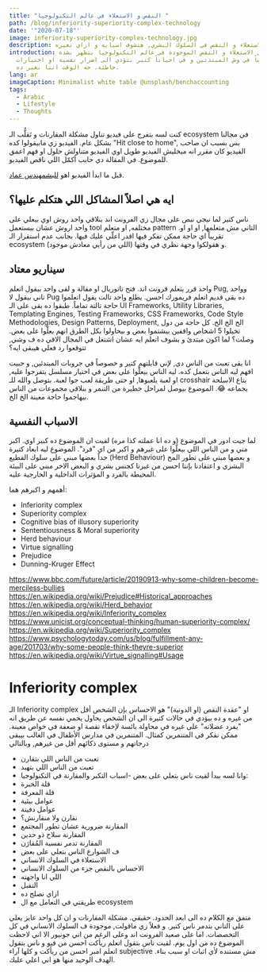```yaml
---
title: "النقص و الاستعلاء في عالم التكنولوجيا "
path: /blog/inferiority-superiority-complex-technology
date: '"2020-07-18"'
image: inferiority-superiority-complex-technology.jpg
description: الاستعلاء و النقص في السلوك البشري, هنشوف اسبابه و ازاي نغيره
introduction: مشاكل الاستعلاء و النقص الموجودة في عالم التكنولوجيا بتظهر بشدة
  خصوصاً في وش المبتدئين و في احياناً كتير بتؤدي الى اضرار نفسية او اختيارات
  خاطئة. جه الوقت اننا نغير ده.
lang: ar
imageCaption: Minimalist white table @unsplash/benchaccounting
tags:
  - Arabic
  - Lifestyle
  - Thoughts
---
```

كنت لسه بتفرج على فيديو تناول مشكلة المقارنات و تَقلُّب الـ ecosystem في مجالنا بشكل عام. الفيديو زي مابيقولوا كده "Hit close to home", بس بسبب ان صاحب الفيديو كان مقرر انه ميخليش الفيديو طويل اوي الفيديو متناولش حلول او فهم اعمق للموضوع. في المقالة دي حابب أكمّل اللي ناقص الفيديو. 

قبل ما ابدأ الفيديو اهو [للبشمهندس عماد](https://www.facebook.com/emad.elsaid.hamed/posts/10157687690112957).

## ايه هي اصلاً المشاكل اللي هتكلم عليها؟
ناس كتير لما نيجي نبص على مجال زي الفرونت اند بنلاقي واحد روش اوي بيعلي على واحد اروش عشان بيستعمل tool مختلفه, او متعلم pattern التاني مش متعلمها, او او او. تقريباً اي حاجة ممكن تفكر فيها اقدر اعلّي عليك فيها. بجانب عدم استقرار الـ ecosystem (اللي من رأيي معادش موجود) و هقولكوا وجهة نظري في وقتها. 

## سيناريو معتاد
واحد قرر يتعلم فرونت اند. فتح تاتوريال او مقالة و لقى واحد بيقول اتعلم Pug, وواحد تاني بيقول لا Pug ده بقى قديم اتعلم فريمورك احسن. يطلع واحد تالت يقول اتعلموا حاجة تالتة تماماً. طبقوا ده بقى على الـ UI Frameworks, Utility Libraries, Templating Engines, Testing Frameworks, CSS Frameworks, Code Style Methodologies, Design Patterns, Deployment, الخ الخ الخ. كل حاجة من دول تخيلوا 5 اشخاص واقفين بيشتموا بعض و بيحاولوا بكل الطرق انهم يعلّوا على بعض. وصلت؟ لما اكون مبتدئ و بشوف اتعلم ايه عشان اشتغل في المجال الاقي ده ف وشي, تتوقعوا رد فعلي هيبقى ايه؟ 

انا بقى تعبت من الناس دي, لإني قابلتهم كتير و خصوصاً في جروبات المبتدئين, و حبيت افهم ليه الناس بتعمل كده. ليه الناس بيعلّوا على بعض في اختيار مسلسل يتفرجوا عليه, او لعبة يلعبوها, او حتى طريقة لعب جوا لعبة. بتوصل والله للـ crosshair بتاع الاسلحة يجماعه 😂. الموضوع بيوصل لمراحل خطيرة من التنمر و بنلاقي مجموعات من الناس بيهاجموا حاجة معينة الخ الخ. 

## الاسباب النفسية
لما جيت ادور في الموضوع (و ده انا عملته كذا مره) لقيت ان الموضوع ده كبير اوي. اكبر مني و من الناس اللي بيعلّوا على غيرهم و اكبر من اي "فرد". الموضوع ليه ابعاد كتيرة جداً بعضها مبني على سلوك القطيع (Herd Behaviour) و بعضها مبني على تطور المخ البشري و اعتقادنا بإننا احسن من غيرنا كجنس بشري و البعض الاخر مبني على البيئة المحيطة بالفرد و المؤثرات الداخلية و الخارجية عليه. 

أهمهم و اكبرهم هما: 
- Inferiority complex
- Superiority complex
- Cognitive bias of illusory superiority
- Sententiousness & Moral superiority
- Herd behaviour
- Virtue signalling
- Prejudice
- Dunning-Kruger Effect

https://www.bbc.com/future/article/20190913-why-some-children-become-merciless-bullies
https://en.wikipedia.org/wiki/Prejudice#Historical_approaches
https://en.wikipedia.org/wiki/Herd_behavior
https://en.wikipedia.org/wiki/Inferiority_complex
https://www.unicist.org/conceptual-thinking/human-superiority-complex/
https://en.wikipedia.org/wiki/Superiority_complex
https://www.psychologytoday.com/us/blog/fulfillment-any-age/201703/why-some-people-think-theyre-superior
https://en.wikipedia.org/wiki/Virtue_signalling#Usage


# Inferiority complex
الـ Inferiority complex او "عقدة النقص (او الدونية)" هو الاحساس بإن الشخص أقل من غيره و ده بيؤدي في حالات كتيرة الى ان الشخص يحاول يحمي نفسه عن طريق انه "يفرد عضلاته" على غيره في محاولة بائسة لإخفاء نقصة او ضعفة في خواص معينة. ممكن نفكر في المتنمرين كمثال. المتنمرين في مدارس الأطفال في الغالب بيبقى درجاتهم و مستوى ذكائهم أقل من غيرهم, وبالتالي 

- تعبت من الناس اللي بتقارن
- تعبت من الناس اللي بتهبد
- وانا لسه ببدأ لقيت ناس بتعلي على بعض
-اسباب التكبر والمقارنة في التكنولوجيا:
- قلة الخبرة
- قلة المعرفة
- عوامل بيئية
- عوامل دفينة
- نقارن ولا منقارنش؟
- المقارنة ضرورية عشان تطور المجتمع
- المقارنة سلاح ذو حدين
- المقارنة تدمر نفسية المُقارَن
- ف الشوارع الناس بتعلي على بعض
- الاستعلاء في السلوك الانساني
- الاحساس بالنقص جزء من السلوك الانساني
- اللي انا واجهته
- التقبل
- ازاي نصلح ده
- طريقتي في التعامل مع ال ecosystem 

متفق مع الكلام ده الى ابعد الحدود. حقيقي. مشكلة المقارنات و ان كل واحد عايز يعلي على التاني بتدمر ناس كتير. و فعلاً زي ماقولت, موجودة ف السلوك الانساني في كل التخصصات. اما على صعيد الفرونت اند وعلى الرغم من اني جونيور الا اني لاحظت الموضوع ده من اول يوم. لقيت ناس بتقول اتعلم ريأكت احسن من فيو و ناس بتقول اتعلم امبر احسن من ريأكت و كلها آراء subjective مش مستنده لأي اثبات او سبب بناء. الهدف الوحيد منها هو اني اعلي عليك. 
